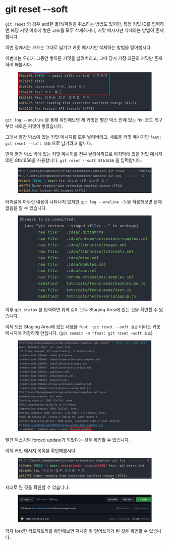 # git reset --soft

`git reset` 의 경우 add한 폴더/파일을 취소하는 방법도 있지만, 특정 커밋 ID를 입력하면 해당 커밋 이후에 쌓은 코드를 모두 삭제하거나, 커밋 메시지만 삭제하는 방법이 존재합니다.

이번 장에서는 코드는 그대로 남기고 커밋 메시지만 삭제하는 방법을 알아봅시다.

이번에는 우리가 그동안 쌓아둔 커밋을 날려버리고, 그때 당시 가장 최근의 커밋만 존재하게 해봅시다.

<figure><img src="../.gitbook/assets/image (10).png" alt=""><figcaption></figcaption></figure>

`git log --oneline` 을 통해 확인해보면 제 커밋은 빨간 박스 안에 있는 fix: 코드 복구부터 새로운 커밋이 쌓였습니다.

그래서 빨간 박스에 있는 커밋 메시지를 모두 날려버리고, 새로운 커밋 메시지인 `feat: git reset --soft 실습` 으로 남기려고 합니다.

먼저 빨간 박스 밖에 있는 커밋 메시지를 전부 날려야하므로 마지막에 있을 커밋 메시지 ID인 8fb1656을 사용합니다. `git reset --soft 8fb1656` 을 입력합니다.

<figure><img src="../.gitbook/assets/image (7) (4).png" alt=""><figcaption></figcaption></figure>

터미널에 아무런 내용이 나타나지 않지만 `git log --oneline -3` 을 적용해보면 문제 없음을 알 수 있습니다.

<figure><img src="../.gitbook/assets/image (3) (4).png" alt=""><figcaption></figcaption></figure>

이후 `git status` 를 입력하면 위와 깉이 모두 Staging Area에 있는 것을 확인할 수 있습니다.

이제 모든 Staging Area에 있는 내용을 `feat: git reset --soft 실습` 이라는 커밋 메시지에 저장하게 만듭니다. (`git commit -m “feat: git reset —soft 실습`)

<figure><img src="../.gitbook/assets/image (1) (6).png" alt=""><figcaption></figcaption></figure>

빨간 박스처럼 forced update가 되었다는 것을 확인할 수 있습니다.

이제 커밋 메시지 목록을 확인해봅시다.

<figure><img src="../.gitbook/assets/image (14) (1).png" alt=""><figcaption></figcaption></figure>

제대로 된 것을 확인할 수 있습니다.

<figure><img src="../.gitbook/assets/image (2) (1) (4).png" alt=""><figcaption></figcaption></figure>

각자 fork한 리포지토리를 확인해보면 저처럼 잘 덮어쓰기가 된 것을 확인할 수 있습니다.
